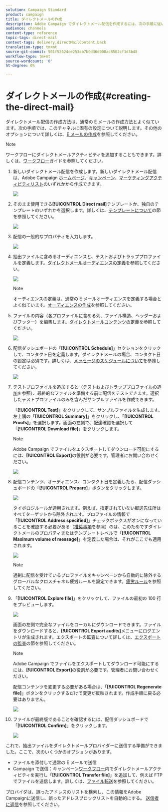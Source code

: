 ```yaml
---
solution: Campaign Standard
product: campaign
title: ダイレクトメールの作成
description: Adobe Campaign でダイレクトメール配信を作成するには、次の手順に従います。
audience: channels
content-type: reference
topic-tags: direct-mail
context-tags: delivery,directMailContent,back
translation-type: tm+mt
source-git-commit: 501f52624ce253eb7b0d36d908ac8502cf1d3b48
workflow-type: tm+mt
source-wordcount: '0'
ht-degree: 0%

---
```



# ダイレクトメールの作成{#creating-the-direct-mail}

ダイレクトメール配信の作成方法は、通常の E メールの作成方法とよく似ています。次の手順では、このチャネルに固有の設定について説明します。その他のオプションについて詳しくは、[E メールの作成](../../channels/using/creating-an-email.md)を参照してください。

>[!NOTE]
>
>ワークフローにダイレクトメールアクティビティを追加することもできます。詳しくは、[ワークフロー](../../automating/using/direct-mail-delivery.md)ガイドを参照してください。

1. 新しいダイレクトメール配信を作成します。新しいダイレクトメール配信は、Adobe Campaign [ホームページ](../../start/using/interface-description.md#home-page)、[キャンペーン](../../start/using/marketing-activities.md#creating-a-marketing-activity)、[マーケティングアクティビティリスト](../../start/using/programs-and-campaigns.md#creating-a-campaign)のいずれかから作成できます。

   ![](assets/direct_mail_1.png)

1. そのまま使用できる&#x200B;**[!UICONTROL Direct mail]**&#x200B;テンプレートか、独自のテンプレートのいずれかを選択します。詳しくは、[テンプレートについて](../../start/using/marketing-activity-templates.md)の節を参照してください。

   ![](assets/direct_mail_2.png)

1. 配信の一般的なプロパティを入力します。

   ![](assets/direct_mail_3.png)

1. 抽出ファイルに含めるオーディエンスと、テストおよびトラッププロファイルを定義します。[ダイレクトメールオーディエンスの定義](../../channels/using/defining-the-direct-mail-audience.md)を参照してください。

   ![](assets/direct_mail_4.png)

   >[!NOTE]
   >
   >オーディエンスの定義は、通常の E メールオーディエンスを定義する場合とよく似ています。[オーディエンスの作成](../../audiences/using/creating-audiences.md)を参照してください。

1. ファイルの内容（各プロファイルに含める列、ファイル構造、ヘッダーおよびフッター）を編集します。[ダイレクトメールコンテンツの定義](../../channels/using/defining-the-direct-mail-content.md)を参照してください。

   ![](assets/direct_mail_5.png)

1. 配信ダッシュボードの「**[!UICONTROL Schedule]**」セクションをクリックして、コンタクト日を定義します。ダイレクトメールの場合、コンタクト日の設定は必須です。詳しくは、[メッセージのスケジュールについて](../../sending/using/about-scheduling-messages.md)を参照してください。

   ![](assets/direct_mail_8.png)

1. テストプロファイルを追加すると（[テストおよびトラッププロファイルの追加](../../channels/using/defining-the-direct-mail-audience.md#adding-test-and-trap-profiles)を参照）、最終的なファイルを準備する前に配信をテストできます。選択したテストプロファイルのみを含んだサンプルファイルを作成できます。

   「**[!UICONTROL Test]**」をクリックして、サンプルファイルを生成します。左上隅の「**[!UICONTROL Summary]**」をクリックし、「**[!UICONTROL Proofs]**」を選択します。画面の左側で、配達確認を選択して「**[!UICONTROL Download file]**」をクリックします。

   >[!NOTE]
   >
   >Adobe Campaign でファイルをエクスポートしてダウンロード可能にするには、**[!UICONTROL Export]**&#x200B;の役割が必要です。管理者にお問い合わせください。

   ![](assets/direct_mail_19.png)

1. 配信コンテンツ、オーディエンス、コンタクト日を定義したら、配信ダッシュボードの「**[!UICONTROL Prepare]**」ボタンをクリックします。

   ![](assets/direct_mail_16.png)

   タイポロジルールが適用されます。例えば、指定されていない郵送先住所はすべてターゲットから除外されます。プロファイルの情報で「**[!UICONTROL Address specified]**」チェックボックスがオンになっていることを確認する必要がある（[推奨事項](../../channels/using/about-direct-mail.md#recommendations)を参照）のは、このためですダイレクトメールのプロパティまたはテンプレートレベルで「**[!UICONTROL Maximum volume of message]**」を定義した場合は、それがここでも適用されます。

   ![](assets/direct_mail_25.png)

   >[!NOTE]
   >
   >過剰に配信を受けているプロファイルをキャンペーンから自動的に除外するグローバルなクロスチャネル疲労ルールを設定できます。[疲労ルール](../../sending/using/fatigue-rules.md)を参照してください。

1. 「**[!UICONTROL Explore file]**」をクリックして、ファイルの最初の 100 行をプレビューします。

   ![](assets/direct_mail_18.png)

   画面の左側で完全なファイルをローカルにダウンロードできます。ファイルをダウンロードすると、**[!UICONTROL Export audits]**&#x200B;メニューにログエントリが生成されます。エクスポートの監査について詳しくは、[エクスポートの監査](../../administration/using/auditing-export-logs.md)の節を参照してください。

   >[!NOTE]
   >
   >Adobe Campaign でファイルをエクスポートしてダウンロード可能にするには、**[!UICONTROL Export]**&#x200B;の役割が必要です。管理者にお問い合わせください。

   配信コンテンツを変更する必要がある場合は、「**[!UICONTROL Regenerate file]**」ボタンをクリックするだけで変更が反映されます。作成手順に戻る必要はありません。

   ![](assets/direct_mail_21.png)

1. ファイルが最終版であることを確認するには、配信ダッシュボードで「**[!UICONTROL Confirm]**」をクリックします。

   ![](assets/direct_mail_20.png)

これで、抽出ファイルをダイレクトメールプロバイダーに送信する準備ができました。ここで、次のいくつかのオプションがあります。

* ファイルを添付して通常の E メールで送信
* Campaign で送信：キャンペーン[ワークフロー](../../automating/using/direct-mail-delivery.md)内でダイレクトメールアクティビティを実行し「**[!UICONTROL Transfer file]**」を追加して、例えば FTP でファイルを送信します。詳しくは、[ファイル転送](../../automating/using/transfer-file.md)を参照してください。

プロバイダは、誤ったアドレスのリストを検索し、この情報をAdobe Campaignに送信し、誤ったアドレスブロックリストを自動的にする。 [送信者に返信](../../channels/using/return-to-sender.md)を参照してください。
